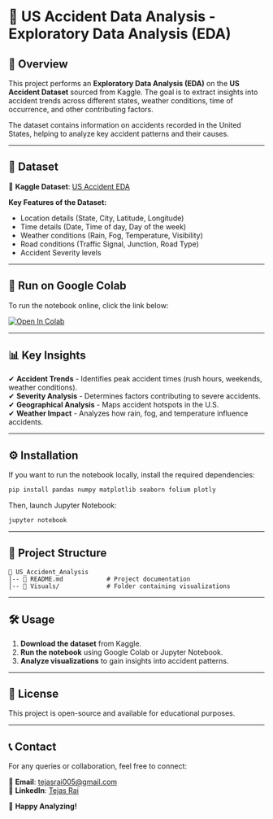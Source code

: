 # 🚗 US Accident Data Analysis - Exploratory Data Analysis (EDA)

## 📌 Overview  
This project performs an **Exploratory Data Analysis (EDA)** on the **US Accident Dataset** sourced from Kaggle. The goal is to extract insights into accident trends across different states, weather conditions, time of occurrence, and other contributing factors.  

The dataset contains information on accidents recorded in the United States, helping to analyze key accident patterns and their causes.

---

## 📂 Dataset  
🔗 **Kaggle Dataset**: [US Accident EDA](https://www.kaggle.com/code/harshalbhamare/us-accident-eda)  

**Key Features of the Dataset:**  
- Location details (State, City, Latitude, Longitude)  
- Time details (Date, Time of day, Day of the week)  
- Weather conditions (Rain, Fog, Temperature, Visibility)  
- Road conditions (Traffic Signal, Junction, Road Type)  
- Accident Severity levels  

---

## 🚀 Run on Google Colab  
To run the notebook online, click the link below:  

[![Open In Colab](https://colab.research.google.com/assets/colab-badge.svg)](https://colab.research.google.com/drive/1mGbw8Po8-XNqovACxM-TPimjOtdH7s3a?usp=sharing)  

---

## 📊 Key Insights  
✔ **Accident Trends** - Identifies peak accident times (rush hours, weekends, weather conditions).  
✔ **Severity Analysis** - Determines factors contributing to severe accidents.  
✔ **Geographical Analysis** - Maps accident hotspots in the U.S.  
✔ **Weather Impact** - Analyzes how rain, fog, and temperature influence accidents.  

---

## ⚙️ Installation  
If you want to run the notebook locally, install the required dependencies:  

```sh
pip install pandas numpy matplotlib seaborn folium plotly
```

Then, launch Jupyter Notebook:  

```sh
jupyter notebook
```

---

## 📜 Project Structure  

```
📂 US_Accident_Analysis  
│-- 📜 README.md            # Project documentation  
│-- 📂 Visuals/             # Folder containing visualizations   
```

---

## 🛠️ Usage  
1. **Download the dataset** from Kaggle.  
2. **Run the notebook** using Google Colab or Jupyter Notebook.  
3. **Analyze visualizations** to gain insights into accident patterns.  

---

## 📜 License  
This project is open-source and available for educational purposes.  

---

## 📞 Contact  
For any queries or collaboration, feel free to connect:  

📧 **Email**: tejasrai005@gmail.com  
🔗 **LinkedIn**: [Tejas Rai](https://www.linkedin.com/in/tejasrai)  

🚀 **Happy Analyzing!**
